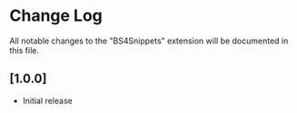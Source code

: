 # Change Log

All notable changes to the "BS4Snippets" extension will be documented in this file.

## [1.0.0]

- Initial release
